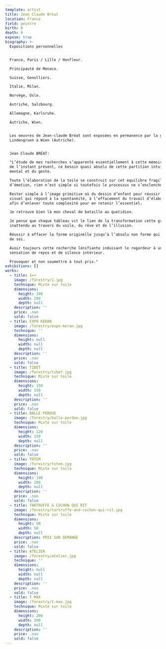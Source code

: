 ```yaml
---
template: artist
title: Jean Claude Bréat
location: France
field: peintre
birth: 0
death: 0
expose: true
biography: >-
  Expositions personnelles


  France, Paris / Lille / Honfleur.

  Principauté de Monaco.

  Suisse, Genolliers.

  Italie, Milan.

  Norvège, Oslo.

  Autriche, Salzbourg.

  Allemagne, Karlsruhe.

  Autriche, Wien.


  Les oeuvres de Jean-claude Bréat sont exposées en permanence par la galerie
  Lindengruen à Wien (Autriche).


  Jean Claude BRÉAT:

  "L’étude de mes recherches s’apparente essentiellement à cette mémoire interne
  de l’instant présent, ce besoin quasi absolu de cette partition intuitive du
  mental et du geste.

  Toute l’élaboration de la toile se construit sur cet équilibre fragile
  d’émotion, rien n’est simple si toutefois le processus ne s’enclenche pas.

  Rester simple à l’image primitive où du dessin d’enfant pour réussir l’impact
  visuel qui répond à la spontanéité, à l’effacement du travail d’élaboration
  afin d’enlever toute complexité pour en retenir l’essentiel.

  Je retrouve bien là mon cheval de bataille au quotidien.

  Je pense que chaque tableau vit le lien de la transformation cette grâce
  inattendu au travers du voile, du rêve et de l’illusion.

  Réussir à effacer la forme originelle jusqu’à l’absolu non forme qui s’impose
  de soi.

  Avoir toujours cette recherche lénifiante induisant le regardeur à une
  sensation de repos et de silence intérieur.

  Provoquer et non soumettre à tout prix."
exhibitions: []
works:
  - title: 1=+
    image: /forestry/1.jpg
    technique: Mixte sur toile
    dimensions:
      height: 180
      width: 200
      depth: null
    description: ''
    price: .nan
    sold: false
  - title: EXPO KERAN
    image: /forestry/expo-keran.jpg
    technique: ''
    dimensions:
      height: null
      width: null
      depth: null
    description: ''
    price: .nan
    sold: false
  - title: TIBET
    image: /forestry/tibet.jpg
    technique: Mixte sur toile
    dimensions:
      height: 150
      width: 150
      depth: null
    description: ''
    price: .nan
    sold: false
  - title: BALLE PERDUE
    image: /forestry/balle-perdue.jpg
    technique: Mixte sur toile
    dimensions:
      height: 120
      width: 150
      depth: null
    description: ''
    price: .nan
    sold: false
  - title: TOTEM
    image: /forestry/totem.jpg
    technique: Mixte sur toile
    dimensions:
      height: 100
      width: 100
      depth: null
    description: ''
    price: .nan
    sold: false
  - title: TARTRUFFE & COCHON QUI RIT
    image: /forestry/tartruffe-and-cochon-qui-rit.jpg
    technique: Mixte sur toile
    dimensions:
      height: 50
      width: 50
      depth: null
    description: PRIX SUR DEMANDE
    price: .nan
    sold: false
  - title: ATELIER
    image: /forestry/atelier.jpg
    technique: ''
    dimensions:
      height: null
      width: null
      depth: null
    description: ''
    price: .nan
    sold: false
  - title: T MAX
    image: /forestry/t-max.jpg
    technique: Mixte sur toile
    dimensions:
      height: 200
      width: 200
      depth: null
    description: ''
    price: .nan
    sold: false
---
```


